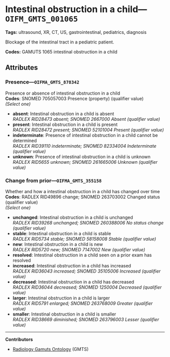 # Intestinal obstruction in a child—`OIFM_GMTS_001065`

**Tags:** ultrasound, XR, CT, US, gastrointestinal, pediatrics, diagnosis

Blockage of the intestinal tract in a pediatric patient.

**Codes:** GAMUTS 1065 intestinal obstruction in a child

## Attributes

### Presence—`OIFMA_GMTS_878342`

Presence or absence of intestinal obstruction in a child  
**Codes**: SNOMED 705057003 Presence (property) (qualifier value)  
*(Select one)*

- **absent**: Intestinal obstruction in a child is absent  
_RADLEX RID28473 absent; SNOMED 2667000 Absent (qualifier value)_
- **present**: Intestinal obstruction in a child is present  
_RADLEX RID28472 present; SNOMED 52101004 Present (qualifier value)_
- **indeterminate**: Presence of intestinal obstruction in a child cannot be determined  
_RADLEX RID39110 indeterminate; SNOMED 82334004 Indeterminate (qualifier value)_
- **unknown**: Presence of intestinal obstruction in a child is unknown  
_RADLEX RID5655 unknown; SNOMED 261665006 Unknown (qualifier value)_

### Change from prior—`OIFMA_GMTS_355158`

Whether and how a intestinal obstruction in a child has changed over time  
**Codes**: RADLEX RID49896 change; SNOMED 263703002 Changed status (qualifier value)  
*(Select one)*

- **unchanged**: Intestinal obstruction in a child is unchanged  
_RADLEX RID39268 unchanged; SNOMED 260388006 No status change (qualifier value)_
- **stable**: Intestinal obstruction in a child is stable  
_RADLEX RID5734 stable; SNOMED 58158008 Stable (qualifier value)_
- **new**: Intestinal obstruction in a child is new  
_RADLEX RID5720 new; SNOMED 7147002 New (qualifier value)_
- **resolved**: Intestinal obstruction in a child seen on a prior exam has resolved  
- **increased**: Intestinal obstruction in a child has increased  
_RADLEX RID36043 increased; SNOMED 35105006 Increased (qualifier value)_
- **decreased**: Intestinal obstruction in a child has decreased  
_RADLEX RID36044 decreased; SNOMED 1250004 Decreased (qualifier value)_
- **larger**: Intestinal obstruction in a child is larger  
_RADLEX RID5791 enlarged; SNOMED 263768009 Greater (qualifier value)_
- **smaller**: Intestinal obstruction in a child is smaller  
_RADLEX RID38669 diminished; SNOMED 263796003 Lesser (qualifier value)_

---

**Contributors**

- [Radiology Gamuts Ontology](https://gamuts.net/) (GMTS)